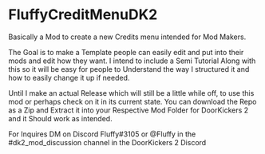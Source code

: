 # FluffyCreditMenuDK2
Basically a Mod to create a new Credits menu intended for Mod Makers.

The Goal is to make a Template people can easily edit and put into their mods and edit how they want.
I intend to include a Semi Tutorial Along with this so it will be easy for people to Understand the way I structured it and how to easily change it up if needed.

Until I make an actual Release which will still be a little while off, to use this mod or perhaps check on it in its current state.
You can download the Repo as a Zip and Extract it into your Respective Mod Folder for DoorKickers 2 and it Should work as intended.

For Inquires DM on Discord Fluffy#3105 or @Fluffy in the #dk2_mod_discussion channel in the DoorKickers 2 Discord